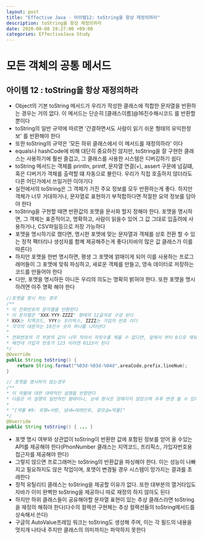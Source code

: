 ```yaml
---
layout: post
title: "Effective Java - 아이템12: toString을 항상 재정의하라"
description: toString을 항상 재정의하라
date: 2020-08-08 19:27:00 +09:00
categories: EffectiveJava Study
---
```



# 모든 객체의 공통 메서드

## 아이템 12 : toString을 항상 재정의하라

- Object의 기본 toString 메서드가 우리가 작성한 클래스에 적합한 문자열을 반환하는 경우는 거의 없다. 이 메서드는 단순히 [클래스이름]@16진수해시코드 를 반환할 뿐이다
- toString의 일반 규약에 따르면 '간결하면서도 사람이 읽기 쉬운 형태의 유익한정보' 를 반환해야 한다
- 또한 toString의 규약은 '모든 하위 클래스에서 이 메서드를 재정의하라' 이다
- equals나 hashCode에 비해 대단히 중요하진 않지만, toString을 잘 구현한 클래스는 사용하기에 훨씬 즐겁고, 그 클래스를 사용한 시스템은 디버깅하기 쉽다
- toString 메서드는 객체를 println, printf, 문자열 연결(+), assert 구문에 넘길떄, 혹은 디버거가 객체를 출력할 떄 자동으로 불린다. 우리가 직접 호출하지 않더라도  다른 어딘가에서 쓰일거란 이야기다
- 실전에서의 toString은 그 객체가 가진 주요 정보를 모두 반환하는게 좋다. 하지만 객체가 너무 거대하거나, 문자열로 표현하기 부적합하다면 적절한 요약 정보를 담아야 한다
- toString을 구현할 때면 반환값의 포맷을 문서화 할지 정해야 한다. 포맷을 명시하면, 그 객체는 표준적이고, 명확하고, 사람이 읽을수 있어 그 값 그대로 입출려에 사용하거나, CSV파일등으로 저장 가능하다
- 포맷을 명시하기로 했다면, 명시한 포맷에 맞는 문자열과 객체를 상호 전환 할 수 있는 정적 팩터리나 생성자를 함꼐 제공해주는게 좋다(자바의 많은 값 클래스가 이를 따른다)
- 하지만 포맷을 한번 명시하면, 평생 그 포맷에 얽매이게 되어 이를 사용하는 프로그래머들이 그 포맷에 맞춰 파싱하고, 새로운 객체를 만들고, 영속 데이터로 저장하는 코드를 만들어야 한다
- 다만, 포맷을 명시하든 아니든 우리의 의도는 명확히 밝혀야 한다. 또한 포맷을 명시하려면 아주 명확 해야 한다

```java
//포맷을 명시 하는 경우
/**
* 이 전화번호의 문자열을 반환한다
* 이 문자열은 "XXX-YYY-ZZZZ" 형태의 12글자로 구성 된다
* XXX는 지역코드, YYY는 프리픽스, ZZZZ는 가입자 번호 이다
* 각각의 대문자는 10진수 숫자 하나를 나타낸다
*
* 전화번호의 각 부분의 값이 너무 작아서 자릿수를 채울 수 없다면, 앞에서 부터 0으로 채워 나간다
* 예컨대 가입자 번호가 123 이라면 0123이 된다
*/
@Override
public String toString() {
    return String.format("%03d-%03d-%04d",areaCode,prefix,lineNum);
}

// 포맷을 명시하지 않는경우
/**
* 이 약물에 대한 대략적인 설명을 반환한다
* 다음은 이 설명의 일반적인 형태이나, 상세 형식은 정해지지 않았으며 추후 변경 될 수 있다
*
* "[약물 #9: 유형=사랑, 냄새=테레빈유, 겉모습=먹물]"
*/
@Override
public String toString() { ... }

```

- 포맷 명시 여부와 상관없이 toString이 반환한 값에 포함된 정보를 얻어 올 수있는 API를 제공해야 한다(PhonNumber 클래스는 지역코드, 프리픽스, 가입자번호용 접근자를 제공해야 한다)
- 그렇지 않으면 프로그래머는 toString의 반환값을 파싱해야 한다. 이는 성능이 나빠지고 필요하지도 않은 작업이며, 포맷이 변경될 경우 시스템이 망가지는 결과를 초래한다
- 정적 유틸리티 클래스는 toString을 제공할 이유가 없다. 또한 대부분의 열거타입도 자바가 이미 완벽한 toString을 제공하니 따로 재정의 하지 않아도 된다
- 하지만 하위 클래스들이 공유해야할 문자열 표현이 있는 추상 클래스라면 toString을 재정의 해줘야 한다(다수의 컬렉션 구현체는 추상 컬랙션들의 toString메서드를 상속해서 쓴다)
- 구글의 AutoValue프레임 워크는 toString도 생성해 주며, 이는 각 필드의 내용을 멋지개 나타내 주지만 클래스의 의미까지는 파악하지 못한다
